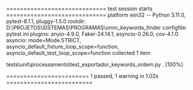 ============================= test session starts =============================
platform win32 -- Python 3.11.0, pytest-8.1.1, pluggy-1.5.0
rootdir: D:\PROJETOS\SISTEMAS\PROGRAMAS\omni_keywords_finder
configfile: pytest.ini
plugins: anyio-4.9.0, Faker-24.14.1, asyncio-0.26.0, cov-4.1.0
asyncio: mode=Mode.STRICT, asyncio_default_fixture_loop_scope=function, asyncio_default_test_loop_scope=function
collected 1 item

tests\unit\processamento\test_exportador_keywords_ordem.py .             [100%]

======================== 1 passed, 1 warning in 1.02s =========================
